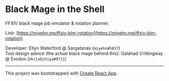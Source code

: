 # Black Mage in the Shell

FFXIV black mage job emulator & rotation planner.

Link: [https://miyehn.me/ffxiv-blm-rotation](https://miyehn.me/ffxiv-blm-rotation)

Developer: Ellyn Waterford @ Sargatanas (`miyehn#5857`)  
Tool design advice (the actual black mage behind this): Galahad Crittingway @ Exodus (`UkitaEshiya#9711`)  

---

This project was bootstrapped with [Create React App](https://github.com/facebook/create-react-app).
